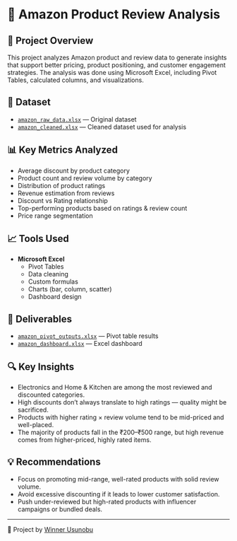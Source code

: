 # 🛒 Amazon Product Review Analysis

## 🧠 Project Overview
This project analyzes Amazon product and review data to generate insights that support better pricing, product positioning, and customer engagement strategies. The analysis was done using Microsoft Excel, including Pivot Tables, calculated columns, and visualizations.

## 📂 Dataset
- [`amazon_raw_data.xlsx`](data/amazon_case_study.xlsx) — Original dataset
- [`amazon_cleaned.xlsx`](data/amazon_case_study_cleaned.xlsx) — Cleaned dataset used for analysis

## 📊 Key Metrics Analyzed
- Average discount by product category
- Product count and review volume by category
- Distribution of product ratings
- Revenue estimation from reviews
- Discount vs Rating relationship
- Top-performing products based on ratings & review count
- Price range segmentation

## 📈 Tools Used
- **Microsoft Excel**
  - Pivot Tables
  - Data cleaning
  - Custom formulas
  - Charts (bar, column, scatter)
  - Dashboard design

## 📄 Deliverables
- [`amazon_pivot_outputs.xlsx`](analysis/pivot_tables_outputs.xlsx) — Pivot table results
- [`amazon_dashboard.xlsx`](dashboard/dashboard.xlsx) — Excel dashboard


## 🔍 Key Insights
- Electronics and Home & Kitchen are among the most reviewed and discounted categories.
- High discounts don’t always translate to high ratings — quality might be sacrificed.
- Products with higher rating × review volume tend to be mid-priced and well-placed.
- The majority of products fall in the ₹200–₹500 range, but high revenue comes from higher-priced, highly rated items.

## 💡 Recommendations
- Focus on promoting mid-range, well-rated products with solid review volume.
- Avoid excessive discounting if it leads to lower customer satisfaction.
- Push under-reviewed but high-rated products with influencer campaigns or bundled deals.

---

📌 Project by [Winner Usunobu](https://github.com/whinnysmart)

